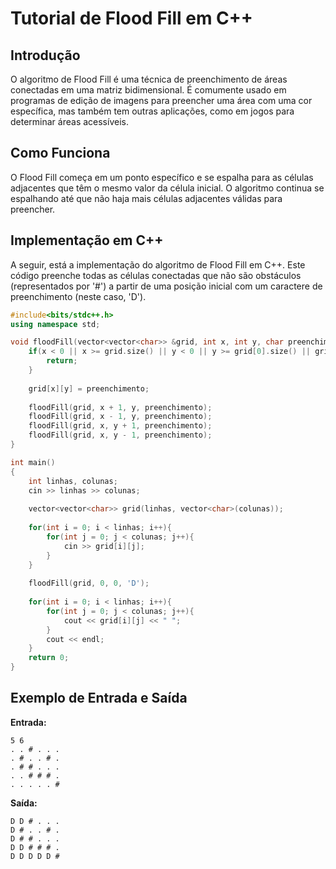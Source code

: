 # Tutorial de Flood Fill em C++

## Introdução
O algoritmo de Flood Fill é uma técnica de preenchimento de áreas conectadas em uma matriz bidimensional. É comumente usado em programas de edição de imagens para preencher uma área com uma cor específica, mas também tem outras aplicações, como em jogos para determinar áreas acessíveis.

## Como Funciona
O Flood Fill começa em um ponto específico e se espalha para as células adjacentes que têm o mesmo valor da célula inicial. O algoritmo continua se espalhando até que não haja mais células adjacentes válidas para preencher.

## Implementação em C++
A seguir, está a implementação do algoritmo de Flood Fill em C++. Este código preenche todas as células conectadas que não são obstáculos (representados por '#') a partir de uma posição inicial com um caractere de preenchimento (neste caso, 'D').

```cpp
#include<bits/stdc++.h>
using namespace std;

void floodFill(vector<vector<char>> &grid, int x, int y, char preenchimento){
    if(x < 0 || x >= grid.size() || y < 0 || y >= grid[0].size() || grid[x][y] != '.'){
        return;
    }
    
    grid[x][y] = preenchimento;
    
    floodFill(grid, x + 1, y, preenchimento);
    floodFill(grid, x - 1, y, preenchimento);
    floodFill(grid, x, y + 1, preenchimento);
    floodFill(grid, x, y - 1, preenchimento);
}

int main()
{
    int linhas, colunas;
    cin >> linhas >> colunas;
    
    vector<vector<char>> grid(linhas, vector<char>(colunas));
    
    for(int i = 0; i < linhas; i++){
        for(int j = 0; j < colunas; j++){
            cin >> grid[i][j];
        }
    }
    
    floodFill(grid, 0, 0, 'D');
    
    for(int i = 0; i < linhas; i++){
        for(int j = 0; j < colunas; j++){
            cout << grid[i][j] << " ";
        }
        cout << endl;
    }
    return 0;
}
```

## Exemplo de Entrada e Saída
**Entrada:**
```
5 6
. . # . . .
. # . . # .
. # # . . .
. . # # # .
. . . . . #
```

**Saída:**
```
D D # . . . 
D # . . # . 
D # # . . . 
D D # # # . 
D D D D D #
```
